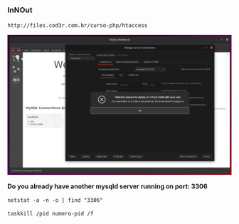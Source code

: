 ### InNOut

```
http://files.cod3r.com.br/curso-php/htaccess
```

![SSL connection error: ssl is required but the server](https://github.com/lucasrmagalhaes/innout-php/blob/main/extras/errors/ssl.png)

**Do you already have another mysqld server running on port: 3306**
```
netstat -a -n -o | find "3306"
```

```
taskkill /pid numero-pid /f
```